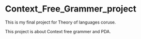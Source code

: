 # Context_Free_Grammer_project

This is my final project for Theory of languages coruse.

This project is about Context free grammer and PDA.
